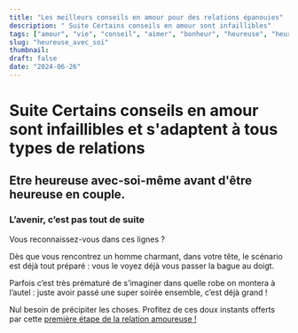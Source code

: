 ```yaml
---
title: "Les meilleurs conseils en amour pour des relations épanouies"
description: " Suite Certains conseils en amour sont infaillibles"
tags: ["amour", "vie", "conseil", "aimer", "bonheur", "heureuse", "heureux" ]
slug: "heureuse_avec_soi"
thumbnail: 
draft: false
date: "2024-06-26"
---
```

# Suite Certains conseils en amour sont infaillibles et s'adaptent à tous types de relations

## Etre heureuse avec-soi-même avant d'être heureuse en couple.

### L’avenir, c’est pas tout de suite

Vous reconnaissez-vous dans ces lignes ? 

Dès que vous rencontrez un homme charmant, dans votre tête, le scénario est déjà tout préparé :  vous le voyez déjà vous passer la bague au doigt.

Parfois c’est très prématuré de s’imaginer dans quelle robe on montera à l’autel : juste avoir passé une super soirée ensemble, c’est déjà grand !

 Nul besoin de précipiter les choses. Profitez de ces doux instants offerts par cette <a href="https://www.cosmopolitan.fr/,la-vie-en-couple-apres-3-mois-2-ans-5-ans-elles-racontent,1978495.asp">première étape de la relation amoureuse !</a>
